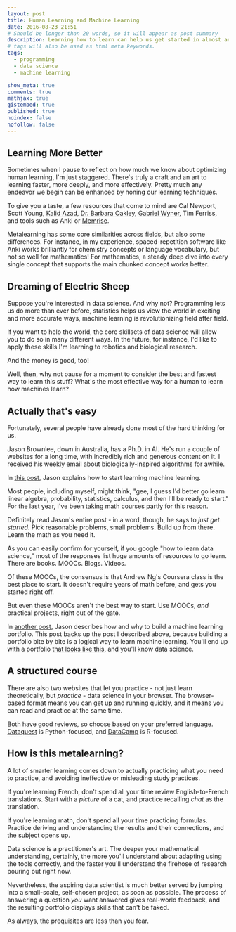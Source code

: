 ```yaml
---
layout: post
title: Human Learning and Machine Learning
date: 2016-08-23 21:51
# Should be longer than 20 words, so it will appear as post summary
description: Learning how to learn can help us get started in almost anything. How about data science?
# tags will also be used as html meta keywords.
tags:
  - programming
  - data science
  - machine learning

show_meta: true
comments: true
mathjax: true
gistembed: true
published: true
noindex: false
nofollow: false
---
```


## Learning More Better<a id="orgheadline1"></a>

Sometimes when I pause to reflect on how much we know about optimizing human
learning, I'm just staggered. There's truly a craft and an art to learning
faster, more deeply, and more effectively. Pretty much any endeavor we begin can
be enhanced by honing our learning techniques.

To give you a taste, a few resources that come to mind are Cal Newport, Scott
Young, [Kalid Azad](https://betterexplained.com/), [Dr. Barbara Oakley](https://www.coursera.org/learn/learning-how-to-learn), [Gabriel Wyner](https://fluent-forever.com/), Tim Ferriss, and
tools such as Anki or [Memrise](https://www.memrise.com/).

Metalearning has some core similarities across fields, but also some
differences. For instance, in my experience, spaced-repetition software like
Anki works brilliantly for chemistry concepts or language vocabulary, but not so
well for mathematics! For mathematics, a steady deep dive into every single
concept that supports the main chunked concept works better.

## Dreaming of Electric Sheep<a id="orgheadline2"></a>

Suppose you're interested in data science. And why not? Programming lets us do
more than ever before, statistics helps us view the world in exciting and more
accurate ways, machine learning is revolutionizing field after field.

If you want to help the world, the core skillsets of data science will allow you
to do so in many different ways. In the future, for instance, I'd like to apply
these skills I'm learning to robotics and biological research.

And the money is good, too!

Well, then, why not pause for a moment to consider the best and fastest way to
learn this stuff? What's the most effective way for a human to learn how
machines learn?

## Actually that's easy<a id="orgheadline3"></a>

Fortunately, several people have already done most of the hard thinking for us.

Jason Brownlee, down in Australia, has a Ph.D. in AI. He's run a couple of
websites for a long time, with incredibly rich and generous content on it. I
received his weekly email about biologically-inspired algorithms for awhile.

In [this post](http://machinelearningmastery.com/machine-learning-for-programmers/), Jason explains how to start learning machine learning. 

Most people, including myself, might think, "gee, I guess I'd better go learn
linear algebra, probability, statistics, calculus, and then I'll be ready to
start." For the last year, I've been taking math courses partly for this
reason. 

Definitely read Jason's entire post - in a word, though, he says to *just get
started*. Pick reasonable problems, small problems. Build up from there. Learn
the math as you need it.

As you can easily confirm for yourself, if you google "how to learn data
science," most of the responses list huge amounts of resources to go
learn. There are books. MOOCs. Blogs. Videos.

Of these MOOCs, the consensus is that Andrew Ng's Coursera class is the best
place to start. It doesn't require years of math before, and gets you started
right off.

But even these MOOCs aren't the best way to start. Use MOOCs, *and* practical
projects, right out of the gate.

In [another post](http://machinelearningmastery.com/build-a-machine-learning-portfolio/), Jason describes how and why to build a machine learning
portfolio. This post backs up the post I described above, because building a
portfolio bite by bite is a logical way to learn machine learning. You'll end up
with a portfolio [that looks like this](http://www.learningwithdata.com/), and you'll know data science.

## A structured course<a id="orgheadline4"></a>

There are also two websites that let you practice - not just learn
theoretically, but *practice* - data science in your browser. The browser-based
format means you can get up and running quickly, and it means you can read and
practice at the same time. 

Both have good reviews, so choose based on your preferred language. [Dataquest](https://www.dataquest.io) is
Python-focused, and [DataCamp](https://www.datacamp.com) is R-focused.

## How is this metalearning?<a id="orgheadline5"></a>

A lot of smarter learning comes down to actually practicing what you need to
practice, and avoiding ineffective or misleading study practices.

If you're learning French, don't spend all your time review English-to-French
translations. Start with a *picture* of a cat, and practice recalling *chat* as the
translation.

If you're learning math, don't spend all your time practicing formulas. Practice
deriving and understanding the results and their connections, and the subject
opens up.

Data science is a practitioner's art. The deeper your mathematical
understanding, certainly, the more you'll understand about adapting using the
tools correctly, and the faster you'll understand the firehose of research pouring
out right now. 

Nevertheless, the aspiring data scientist is much better served by jumping into
a small-scale, self-chosen project, as soon as possible. The process of
answering a question *you* want answered gives real-world feedback, and the
resulting portfolio displays skills that can't be faked. 

As always, the prequisites are less than you fear.
